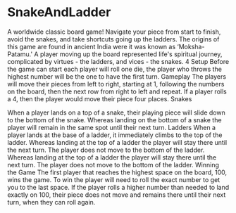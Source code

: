 # SnakeAndLadder
A worldwide classic board game! Navigate your piece from start to finish, avoid the snakes, and take shortcuts going up the ladders. The origins of this game are found in ancient India
were it was known as ‘Moksha-Patamu.' A player moving up the board represented life's spiritual journey, complicated by virtues - the ladders, and vices - the snakes. 4
Setup
Before the game can start each player will roll one die, the player who throws the highest number will be the one to have the first turn.
Gameplay
The players will move their pieces from left to right, starting at 1, following the numbers on the board, then the next row from right to left and repeat. If a player rolls a 4,
then the player would move their piece four places. 
Snakes

When a player lands on a top of a snake, their playing piece will slide down to the bottom of the snake.
Whereas landing on the bottom of a snake the player will remain in the same spot until their next turn.
Ladders
When a player lands at the base of a ladder, it immediately climbs to the top of the ladder.
Whereas landing at the top of a ladder the player will stay there until the next turn. The player does not move to the bottom of the ladder.
Whereas landing at the top of a ladder the player will stay there until the next turn. The player does not move to the bottom of the ladder.
Winning the Game
The first player that reaches the highest space on the board, 100, wins the game. To win the player will need to roll the exact number to get you to the last space. If the player rolls
a higher number than needed to land exactly on 100, their piece does not move and remains there until their next turn, when they can roll again. 

